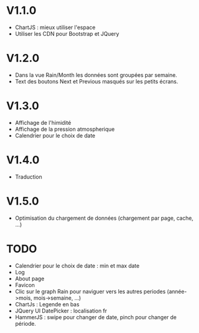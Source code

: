 # V1.1.0
* ChartJS : mieux utiliser l'espace
* Utiliser les CDN pour Bootstrap et JQuery

# V1.2.0
* Dans la vue Rain/Month les données sont groupées par semaine.
* Text des boutons Next et Previous masqués sur les petits écrans.

# V1.3.0
* Affichage de l'himidité
* Affichage de la pression atmospherique
* Calendrier pour le choix de date

# V1.4.0
* Traduction

# V1.5.0
* Optimisation du chargement de données (chargement par page, cache, ...)

# TODO
* Calendrier pour le choix de date : min et max date
* Log
* About page
* Favicon
* Clic sur le graph Rain pour naviguer vers les autres periodes (année->mois, mois->semaine, ...)
* ChartJs : Legende en bas
* JQuery UI DatePicker : localisation fr
* HammerJS : swipe pour changer de date, pinch pour changer de période.

